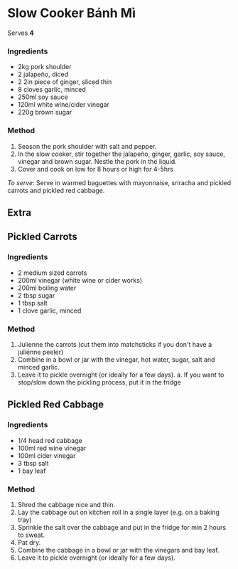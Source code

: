 # Slow Cooker Bánh Mì

Serves **4**

### Ingredients

* 2kg pork shoulder
* 2 jalapeño, diced
* 2 2in piece of ginger, sliced thin
* 8 cloves garlic, minced
* 250ml soy sauce
* 120ml white wine/cider vinegar
* 220g brown sugar

### Method

1. Season the pork shoulder with salt and pepper.
2. In the slow cooker, stir together the jalapeño, ginger, garlic, soy sauce, vinegar and brown
   sugar. Nestle the pork in the liquid.
3. Cover and cook on low for 8 hours or high for 4-5hrs

_To serve_: Serve in warmed baguettes with mayonnaise, sriracha and pickled carrots and pickled red cabbage.

## Extra

## Pickled Carrots

### Ingredients

* 2 medium sized carrots
* 200ml vinegar (white wine or cider works)
* 200ml boiling water
* 2 tbsp sugar
* 1 tbsp salt
* 1 clove garlic, minced

### Method

1. Julienne the carrots (cut them into matchsticks if you don't have a julienne peeler)
1. Combine in a bowl or jar with the vinegar, hot water, sugar, salt and minced garlic.
1. Leave it to pickle overnight (or ideally for a few days).
  a. If you want to stop/slow down the pickling process, put it in the fridge

## Pickled Red Cabbage

### Ingredients

* 1/4 head red cabbage
* 100ml red wine vinegar
* 100ml cider vinegar
* 3 tbsp salt
* 1 bay leaf

### Method

1. Shred the cabbage nice and thin.
2. Lay the cabbage out on kitchen roll in a single layer (e.g. on a baking tray)
3. Sprinkle the salt over the cabbage and put in the fridge for min 2 hours to sweat.
4. Pat dry.
5. Combine the cabbage in a bowl or jar with the vinegars and bay leaf.
6. Leave it to pickle overnight (or ideally for a few days).
